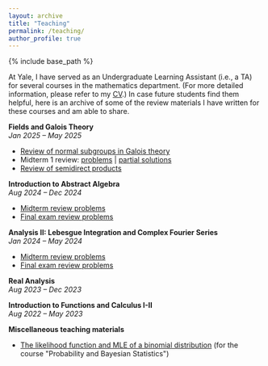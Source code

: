 ```yaml
---
layout: archive
title: "Teaching"
permalink: /teaching/
author_profile: true
---
```


{% include base_path %}

At Yale, I have served as an Undergraduate Learning Assistant (i.e., a TA) for several courses in the mathematics department. (For more detailed information, please refer to my [CV](https://luc-ta.github.io/cv/).) In case future students find them helpful, here is an archive of some of the review materials I have written for these courses and am able to share.

**Fields and Galois Theory**\
_Jan 2025 – May 2025_
* [Review of normal subgroups in Galois theory](../files/Math_370_normal_subgrps.pdf)
* Midterm 1 review: [problems](../files/Math_370_midterm1_qs.pdf) \| [partial solutions](../files/Math_370_midterm1_partial_answers.pdf)
* [Review of semidirect products](../files/370-semidirect-session.pdf)

**Introduction to Abstract Algebra**\
_Aug 2024 – Dec 2024_
* [Midterm review problems](../files/Math_350_midterm_review_worksheet_.pdf)
* [Final exam review problems](../files/Math_350_final_review_worksheet.pdf) 

**Analysis II: Lebesgue Integration and Complex Fourier Series**\
_Jan 2024 – May 2024_
* [Midterm review problems](../files/Math_305_midterm_review_worksheet.pdf)
* [Final exam review problems](../files/Math_305_final_review_worksheet.pdf) 

**Real Analysis**\
_Aug 2023 – Dec 2023_

**Introduction to Functions and Calculus I-II**\
_Aug 2022 – May 2023_

**Miscellaneous teaching materials**
* [The likelihood function and MLE of a binomial distribution](../files/The_likelihood_function_and_MLE_of_a_binomial_distribution.pdf) (for the course "Probability and Bayesian Statistics")
